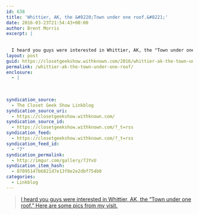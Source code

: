```yaml
---
id: 638
title: 'Whittier, AK, the &#8220;Town under one roof.&#8221;'
date: 2016-03-23T21:54:43+00:00
author: Brent Morris
excerpt: |
  
  
  I heard you guys were interested in Whittier, AK, the "Town under one roof." Here are some pics from my visit.
layout: post
guid: https://closetgeekshow.withknown.com/2016/whittier-ak-the-town-under-one-roof
permalink: /whittier-ak-the-town-under-one-roof/
enclosure:
  - |
    
    
    
syndication_source:
  - The Closet Geek Show Linkblog
syndication_source_uri:
  - https://closetgeekshow.withknown.com/
syndication_source_id:
  - https://closetgeekshow.withknown.com/?_t=rss
syndication_feed:
  - https://closetgeekshow.withknown.com/?_t=rss
syndication_feed_id:
  - "7"
syndication_permalink:
  - http://imgur.com/gallery/7JYvU
syndication_item_hash:
  - 87095147b6821d7e13f8e2e2dbf754b0
categories:
  - Linkblog
---
```

<div class="known-bookmark">
  <blockquote class="imgur-embed-pub" lang="en" data-id="a/7JYvU" data-context="false">
    <p>
      <a href="http://imgur.com/a/7JYvU">I heard you guys were interested in Whittier, AK, the &#8220;Town under one roof.&#8221; Here are some pics from my visit.</a>
    </p>
  </blockquote>
  
  <p>
  </p>
</div>